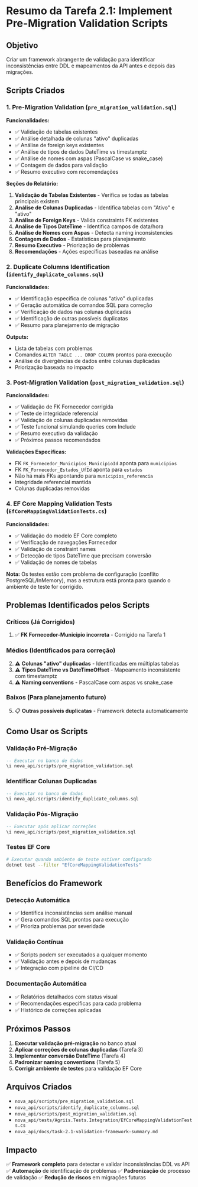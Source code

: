 # Resumo da Tarefa 2.1: Implement Pre-Migration Validation Scripts

## Objetivo

Criar um framework abrangente de validação para identificar inconsistências entre DDL e mapeamentos da API antes e depois das migrações.

## Scripts Criados

### 1. Pre-Migration Validation (`pre_migration_validation.sql`)

**Funcionalidades:**
- ✅ Validação de tabelas existentes
- ✅ Análise detalhada de colunas "ativo" duplicadas
- ✅ Análise de foreign keys existentes
- ✅ Análise de tipos de dados DateTime vs timestamptz
- ✅ Análise de nomes com aspas (PascalCase vs snake_case)
- ✅ Contagem de dados para validação
- ✅ Resumo executivo com recomendações

**Seções do Relatório:**
1. **Validação de Tabelas Existentes** - Verifica se todas as tabelas principais existem
2. **Análise de Colunas Duplicadas** - Identifica tabelas com "Ativo" e "ativo"
3. **Análise de Foreign Keys** - Valida constraints FK existentes
4. **Análise de Tipos DateTime** - Identifica campos de data/hora
5. **Análise de Nomes com Aspas** - Detecta naming inconsistencies
6. **Contagem de Dados** - Estatísticas para planejamento
7. **Resumo Executivo** - Priorização de problemas
8. **Recomendações** - Ações específicas baseadas na análise

### 2. Duplicate Columns Identification (`identify_duplicate_columns.sql`)

**Funcionalidades:**
- ✅ Identificação específica de colunas "ativo" duplicadas
- ✅ Geração automática de comandos SQL para correção
- ✅ Verificação de dados nas colunas duplicadas
- ✅ Identificação de outras possíveis duplicatas
- ✅ Resumo para planejamento de migração

**Outputs:**
- Lista de tabelas com problemas
- Comandos `ALTER TABLE ... DROP COLUMN` prontos para execução
- Análise de divergências de dados entre colunas duplicadas
- Priorização baseada no impacto

### 3. Post-Migration Validation (`post_migration_validation.sql`)

**Funcionalidades:**
- ✅ Validação de FK Fornecedor corrigida
- ✅ Teste de integridade referencial
- ✅ Validação de colunas duplicadas removidas
- ✅ Teste funcional simulando queries com Include
- ✅ Resumo executivo da validação
- ✅ Próximos passos recomendados

**Validações Específicas:**
- FK `FK_Fornecedor_Municipios_MunicipioId` aponta para `municipios`
- FK `FK_Fornecedor_Estados_UfId` aponta para `estados`
- Não há mais FKs apontando para `municipios_referencia`
- Integridade referencial mantida
- Colunas duplicadas removidas

### 4. EF Core Mapping Validation Tests (`EfCoreMappingValidationTests.cs`)

**Funcionalidades:**
- ✅ Validação do modelo EF Core completo
- ✅ Verificação de navegações Fornecedor
- ✅ Validação de constraint names
- ✅ Detecção de tipos DateTime que precisam conversão
- ✅ Validação de nomes de tabelas

**Nota:** Os testes estão com problema de configuração (conflito PostgreSQL/InMemory), mas a estrutura está pronta para quando o ambiente de teste for corrigido.

## Problemas Identificados pelos Scripts

### Críticos (Já Corrigidos)
1. ✅ **FK Fornecedor-Municipio incorreta** - Corrigido na Tarefa 1

### Médios (Identificados para correção)
2. ⚠️ **Colunas "ativo" duplicadas** - Identificadas em múltiplas tabelas
3. ⚠️ **Tipos DateTime vs DateTimeOffset** - Mapeamento inconsistente com timestamptz
4. ⚠️ **Naming conventions** - PascalCase com aspas vs snake_case

### Baixos (Para planejamento futuro)
5. 📋 **Outras possíveis duplicatas** - Framework detecta automaticamente

## Como Usar os Scripts

### Validação Pré-Migração
```sql
-- Executar no banco de dados
\i nova_api/scripts/pre_migration_validation.sql
```

### Identificar Colunas Duplicadas
```sql
-- Executar no banco de dados
\i nova_api/scripts/identify_duplicate_columns.sql
```

### Validação Pós-Migração
```sql
-- Executar após aplicar correções
\i nova_api/scripts/post_migration_validation.sql
```

### Testes EF Core
```bash
# Executar quando ambiente de teste estiver configurado
dotnet test --filter "EfCoreMappingValidationTests"
```

## Benefícios do Framework

### Detecção Automática
- ✅ Identifica inconsistências sem análise manual
- ✅ Gera comandos SQL prontos para execução
- ✅ Prioriza problemas por severidade

### Validação Contínua
- ✅ Scripts podem ser executados a qualquer momento
- ✅ Validação antes e depois de mudanças
- ✅ Integração com pipeline de CI/CD

### Documentação Automática
- ✅ Relatórios detalhados com status visual
- ✅ Recomendações específicas para cada problema
- ✅ Histórico de correções aplicadas

## Próximos Passos

1. **Executar validação pré-migração** no banco atual
2. **Aplicar correções de colunas duplicadas** (Tarefa 3)
3. **Implementar conversão DateTime** (Tarefa 4)
4. **Padronizar naming conventions** (Tarefa 5)
5. **Corrigir ambiente de testes** para validação EF Core

## Arquivos Criados

- `nova_api/scripts/pre_migration_validation.sql`
- `nova_api/scripts/identify_duplicate_columns.sql`
- `nova_api/scripts/post_migration_validation.sql`
- `nova_api/tests/Agriis.Tests.Integration/EfCoreMappingValidationTests.cs`
- `nova_api/docs/task-2.1-validation-framework-summary.md`

## Impacto

✅ **Framework completo** para detectar e validar inconsistências DDL vs API
✅ **Automação** de identificação de problemas
✅ **Padronização** de processo de validação
✅ **Redução de riscos** em migrações futuras